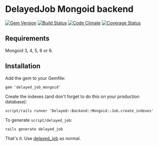 # DelayedJob Mongoid backend

[![Gem Version](https://badge.fury.io/rb/delayed_job_mongoid.svg)](http://badge.fury.io/rb/delayed_job_mongoid)
[![Build Status](https://travis-ci.org/collectiveidea/delayed_job_mongoid.svg?branch=master)](https://travis-ci.org/collectiveidea/delayed_job_mongoid)
[![Code Climate](https://codeclimate.com/github/collectiveidea/delayed_job_mongoid.svg)](https://codeclimate.com/github/collectiveidea/delayed_job_mongoid)
[![Coverage Status](https://coveralls.io/repos/collectiveidea/delayed_job_mongoid/badge.svg?branch=master&service=github)](https://coveralls.io/github/collectiveidea/delayed_job_mongoid?branch=master)

[gem]: https://rubygems.org/gems/delayed_job_mongoid
[travis]: http://travis-ci.org/collectiveidea/delayed_job_mongoid
[codeclimate]: https://codeclimate.com/github/collectiveidea/delayed_job_mongoid
[coveralls]: https://coveralls.io/r/collectiveidea/delayed_job_mongoid

## Requirements

Mongoid 3, 4, 5, 6 or 6.

## Installation

Add the gem to your Gemfile:

    gem 'delayed_job_mongoid'

Create the indexes (and don't forget to do this on your production database):

    script/rails runner 'Delayed::Backend::Mongoid::Job.create_indexes'

To generate `script/delayed_job`:

    rails generate delayed_job

That's it. Use [delayed_job](http://github.com/collectiveidea/delayed_job) as
normal.
